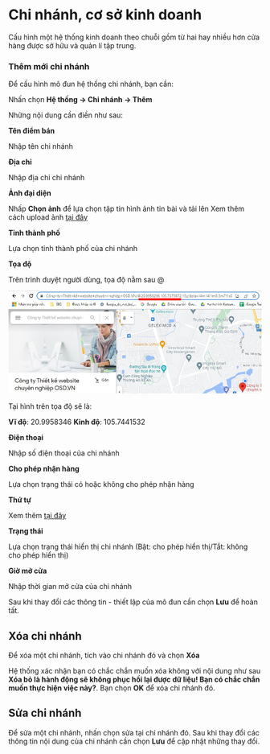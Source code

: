 # Chi nhánh, cơ sở kinh doanh

Cấu hình một hệ thống kinh doanh theo chuỗi gồm từ hai hay nhiều hơn cửa hàng được sở hữu và quản lí tập trung.

### Thêm mới chi nhánh

Để cấu hình mô đun hệ thống chi nhánh, bạn cần:

Nhấn chọn **Hệ thống -> Chi nhánh -> Thêm**

Những nội dung cần điền như sau:

**Tên điểm bán**

Nhập tên chi nhánh

**Địa chỉ**

Nhập địa chỉ chi nhánh

**Ảnh đại diện**

Nhấp **Chọn ảnh** để lựa chọn tập tin hình ảnh tin bài và tải lên
Xem thêm cách upload ảnh [tại đây](https://mkmate.osd.vn/docs/common/finder)

**Tỉnh thành phố**

Lựa chọn tỉnh thành phố của chi nhánh

**Tọa độ**

Trên trình duyệt người dùng, tọa độ nằm sau @

![chi-nhanh.jpg](img/chi-nhanh.jpg)

Tại hình trên tọa độ sẽ là:

**Vĩ độ**: 20.9958346
**Kinh độ**: 105.7441532

**Điện thoại**

Nhập số điện thoại của chi nhánh

**Cho phép nhận hàng**

Lựa chọn trạng thái có hoặc không cho phép nhận hàng

**Thứ tự**

Xem thêm [tại đây](https://mkmate.osd.vn/docs/common/logic)

**Trạng thái**

Lựa chọn trạng thái hiển thị chi nhánh (Bật: cho phép hiển thị/Tắt: không cho phép hiển thị)

**Giờ mở cửa**

Nhập thời gian mở cửa của chi nhánh

Sau khi thay đổi các thông tin - thiết lập của mô đun cần chọn **Lưu** để hoàn tất.

## Xóa chi nhánh

Để xóa một chi nhánh, tích vào chi nhánh đó và chọn **Xóa**

Hệ thống xác nhận bạn có chắc chắn muốn xóa không với nội dung như sau **Xóa bỏ là hành động sẽ không phục hồi lại được dữ liệu! Bạn có chắc chắn muốn thực hiện việc này?**. Bạn chọn **OK** để xóa chi nhánh đó.

## Sửa chi nhánh

Để sửa một chi nhánh, nhấn chọn sửa tại chi nhánh đó. Sau khi thay đổi các thông tin nội dung của chi nhánh cần chọn **Lưu** để cập nhật những thay đổi.
